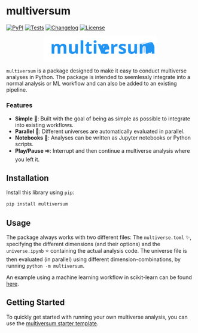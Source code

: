 # multiversum

[![PyPI](https://img.shields.io/pypi/v/multiversum.svg)](https://pypi.org/project/multiversum/)
[![Tests](https://github.com/jansim/multiversum/actions/workflows/test.yml/badge.svg)](https://github.com/jansim/multiversum/actions/workflows/test.yml)
[![Changelog](https://img.shields.io/github/v/release/jansim/multiversum?include_prereleases&label=changelog)](https://github.com/jansim/multiversum/releases)
[![License](https://img.shields.io/badge/license-Apache%202.0-blue.svg)](https://github.com/jansim/multiversum/blob/main/LICENSE)

<p align="center">
  <img alt="multiversum logo" src="assets/logo.svg" width="60%" align="center">
</p>

`multiversum` is a package designed to make it easy to conduct multiverse analyses in Python. The package is intended to seemlessly integrate into a normal analysis or ML workflow and can also be added to an existing pipeline.

### Features

- **Simple** 🧩: Built with the goal of being as simple as possible to integrate into existing workflows.
- **Parallel** 👯: Different universes are automatically evaluated in parallel.
- **Notebooks** 📓: Analyses can be written as Jupyter notebooks or Python scripts.
- **Play/Pause** ⏯️: Interrupt and then continue a multiverse analysis where you left it.

## Installation

Install this library using `pip`:
```bash
pip install multiversum
```

## Usage

The package always works with two different files: The `multiverse.toml` ✨️, specifying the different dimensions (and their options) and the `universe.ipynb` ⭐️ containing the actual analysis code. The universe file is then evaluated (in parallel) using different dimension-combinations, by running `python -m multiversum`.

An example using a machine learning workflow in scikit-learn can be found [here](../examples/scikit-learn--simple/).

## Getting Started

To quickly get started with running your own multiverse analysis, you can use the [multiversum starter template](https://github.com/jansim/multiversum-template).
